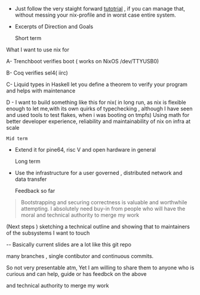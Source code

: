 -  Just follow the very staight forward [tutotrial](https://binarin.ru/post/truly-reproducible-nixos/) , if you can manage that, without messing your nix-profile and in worst case entire system.



- Excerpts of Direction and Goals 



	Short term



What I want to use nix for



A- Trenchboot verifies boot ( works on NixOS /dev/TTYUSB0)



B- Coq verifies sel4( iirc)



C- Liquid types in Haskell let you define a theorem to verify your program and helps with maintenance



D - I want to build something like this for nix( in long run, as nix is flexible enough to let me,with its own quirks of typechecking , although I have seen and used tools to test flakes, when i was booting on tmpfs)
Using math for better developer experience, reliability and maintainability of nix on infra at scale




	Mid term



- Extend it for pine64, risc V and open hardware in general 





	Long term



- Use the infrastructure for a user governed , distributed network and data transfer 


	Feedback so far




> Bootstrapping and securing correctness is valuable and worthwhile attempting. I absolutely need buy-in from people who will have the moral and technical authority to merge my work


(Next steps ) sketching a technical outline and showing that to maintainers of the subsystems I  want to touch

-- Basically current slides are a lot like this git repo 




many branches , single contibutor and continuous commits. 



So not very presentable atm, Yet I am willing to share them to anyone who is curious and can help, guide or has feedbck on the above




and technical authority to merge my work
